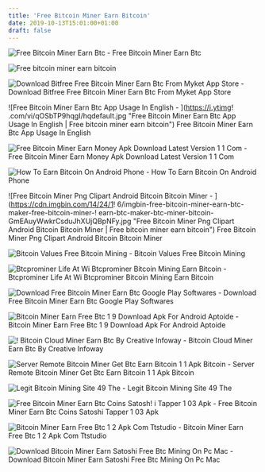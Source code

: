 ```yaml
---
title: 'Free Bitcoin Miner Earn Bitcoin'
date: 2019-10-13T15:01:00+01:00
draft: false
---
```


![Free Bitcoin Miner Earn Btc - ](https://lh3.googleusercontent.com/AxA0MQ-O0CTbs8NM2xqy9LxlnftfQrc3l1daR8gq94glD3cAwRKBtpGANkIB1tgaIw=h500 "Free Bitcoin Miner Earn Btc | Free bitcoin miner earn bitcoin") Free Bitcoin Miner Earn Btc

![Free bitcoin miner earn bitcoin](https://cdn.androidcrew.com/screens/pro.ccmp.btcminer-2.png "Free bitcoin miner earn bitcoin") 

![Download Bitfree Free Bitcoin Miner Earn Btc From Myket App Store - ](https://cdn3.myket.ir/images/xlarge/image/myket/screenshot/com.perunapps.bitfree_25fabb7f-3c63-4f6f-8b47-ed4b2a6f66bf.png "Download Bitfree Free Bitcoin Miner Earn Btc From Myket App Store | Free bitcoin miner earn bitcoin") Download Bitfree Free Bitcoin Miner Earn Btc From Myket App Store

![Free Bitcoin Miner Earn Btc App Usage In English - ](https://i.ytimg!   .com/vi/qOSbTP9hqgI/hqdefault.jpg "Free Bitcoin Miner Earn Btc App Usage In English | Free bitcoin miner earn bitcoin") Free Bitcoin Miner Earn Btc App Usage In English

![Free Bitcoin Miner Earn Money Apk Download Latest Version 1 1 Com - ](https://cdn.apkmonk.com/images/com.bitcoin.miner.earn.money.png "Free Bitcoin Miner Earn Money Apk Download Latest Version 1 1 Com | Free bitcoin miner earn bitcoin") Free Bitcoin Miner Earn Money Apk Download Latest Version 1 1 Com

![How To Earn Bitcoin On Android Phone - ](https://i.ytimg.com/vi/K_7h8bAA5zc/maxresdefault.jpg "How To Earn Bitcoin On Android Phone | Free bitcoin miner earn bitcoin") How To Earn Bitcoin On Android Phone

![Free Bitcoin Miner Png Clipart Android Bitcoin Bitcoin Miner - ](https://cdn.imgbin.com/14/24/1!   6/imgbin-free-bitcoin-miner-earn-btc-maker-free-bitcoin-miner-!   earn-btc-maker-btc-miner-bitcoin-GmEAuyWwkrCsduJhXUjQBpNFy.jpg "Free Bitcoin Miner Png Clipart Android Bitcoin Bitcoin Miner | Free bitcoin miner earn bitcoin") Free Bitcoin Miner Png Clipart Android Bitcoin Bitcoin Miner

![Bitcoin Values Free Bitcoin Mining - ](https://oominer.com/bitcoin-values/assets/images/bg.webp "Bitcoin Values Free Bitcoin Mining | Free bitcoin miner earn bitcoin") Bitcoin Values Free Bitcoin Mining

![Btcprominer Life At Wi Btcprominer Bitcoin Mining Earn Bitcoin - ](https://thumbnails.webinfcdn.net/thumbnails/350x350/b/btcprominer.life.png "Btcprominer Life At Wi Btcprominer Bitcoin Mining Earn Bitcoin | Free bitcoin miner earn bitcoin") Btcprominer Life At Wi Btcprominer Bitcoin Mining Earn Bitcoin 

![Download Free Bitcoin Miner Earn Btc Google Play Softwares - ](https://lh3.googleusercontent.com/K8CGyH5D8Xvq3GZvB7-Xg2yVvudTeLHjAYE8ucArJNl5L4501HPb2gUIXbrh96O8PWk "Download Free Bitcoin Miner Earn Btc Google Play Softwares | Free bitcoin miner earn bitcoin") Download Free Bitcoin Miner Earn Btc Google Play Softwares

![Bitcoin Miner Earn Free Btc 1 9 Download Apk For Android Aptoide - ](https://cdn6.aptoide.com/imgs/8/7/8/878105639bc955b08f7b8d0e9a9fbbda_screen.jpg?h=464 "Bitcoin Miner Earn Free Btc 1 9 Download Apk For Android Aptoide | Free bitcoin miner earn bitcoin") Bitcoin Miner Earn Free Btc 1 9 Download Apk For Android Aptoide

![!   Bitcoin Cloud Miner Earn Btc By Creative Infoway - ](https://is3-ssl.mzstatic.com/image/thumb/Purple118/v4/0d/06/40/0d0640a0-4f74-fb3d-633d-77520c4983a8/pr_source.jpg/750x750bb.jpeg "Bitcoin Clo!   ud Miner Earn Btc By Creative Infoway | Free bitcoin miner earn bitcoin") Bitcoin Cloud Miner Earn Btc By Creative Infoway

![Server Remote Bitcoin Miner Get Btc Earn Bitcoin 1 1 Apk Bitcoin - ](https://apkplz.net/storage/images/bitcoin/cash/miner/bitcoin.cash.miner_1.png "Server Remote Bitcoin Miner Get Btc Earn Bitcoin 1 1 Apk Bitcoin | Free bitcoin miner earn bitcoin") Server Remote Bitcoin Miner Get Btc Earn Bitcoin 1 1 Apk Bitcoin

![Legit Bitcoin Mining Site 49 The - ](http://bitcoincidental.info/allimg/245acc89a28f1a53258e3e22db9dbd6f.jpg "Legit Bitcoin Mining Site 49 The | Free bitcoin miner earn bitcoin") Legit Bitcoin Mining Site 49 The

![Free Bitcoin Miner Earn Btc Coins Satosh!   i Tapper 1 03 Apk - ](https://img3.androidappsapk.co/poster/4/6/7/com.makemoneyeasy.earncash_7.png "Free Bitcoin Miner Earn Btc Coins Satoshi Tapper 1 03 Apk | Free bitcoin miner earn bitcoin") Free Bitcoin Miner Earn Btc Coins Satoshi Tapper 1 03 Apk

![Bitcoin Miner Earn Free Btc 1 2 Apk Com Ttstudio - ](https://apkplz.net/storage/images/com/ttstudio/bitcoinminer_earnfreebtc/com.ttstudio.bitcoinminer_earnfreebtc_1.png "Bitcoin Miner Earn Free Btc 1 2 Apk Com Ttstudio | Free bitcoin miner earn bitcoin") Bitcoin Miner Earn Free Btc 1 2 Apk Com Ttstudio

![Download Bitcoin Miner Earn Satoshi Free Btc Mining On Pc Mac - ](https://lh3.googleusercontent.com/fpyqwRJxXRZFJ-122EU8vumS_jtT1FhJk1DyimxWIRKPr02yE8gsBRZZ-CD0y_NIIg "Download Bitcoin Miner Earn Satoshi Free Btc Mining On Pc Mac | Free bitcoin miner earn bitcoin") Download Bitcoin Miner Earn Satoshi Free Btc Mining On Pc Mac